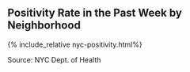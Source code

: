## Positivity Rate in the Past Week by Neighborhood

{% include_relative nyc-positivity.html%}

Source: NYC Dept. of Health